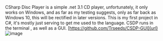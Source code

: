 CSharp Disc Player is a simple .net 3.1 CD player, unfortunately, it only works on Windows, and as far as my testing suggests, only as far back as Windows 10, this will be rectified in later versions.
This is my first project in C#, it's mostly just serving to get me used to the language.
CSDP runs in the terminal , as well as a GUI. [https://github.com/Trseeds/CSDP-GUI](url)
![image](https://github.com/user-attachments/assets/7234e764-72ec-4a51-89aa-623bde94293c)

